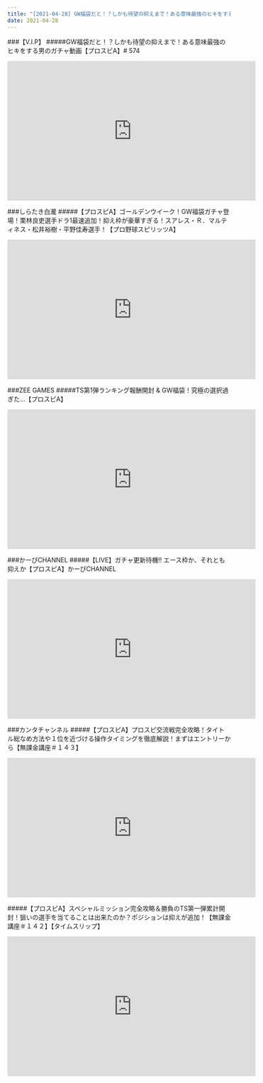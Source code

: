 ```yaml
---
title: "[2021-04-28] GW福袋だと！？しかも待望の抑えまで！ある意味最強のヒキをする男のガチャ動画【プロスピA】# 574 他"
date: 2021-04-28
---
```

###【V.I.P】
#####GW福袋だと！？しかも待望の抑えまで！ある意味最強のヒキをする男のガチャ動画【プロスピA】# 574
<iframe width="560" height="315" src="https://www.youtube.com/embed/9hIC3e0i2CQ" frameborder="0" allow="accelerometer; autoplay; clipboard-write; encrypted-media; gyroscope; picture-in-picture" allowfullscreen></iframe>

###しらたき白瀧
#####【プロスピA】ゴールデンウイーク！GW福袋ガチャ登場！栗林良吏選手ドラ1最速追加！抑え枠が豪華すぎる！スアレス・Ｒ．マルティネス・松井裕樹・平野佳寿選手！【プロ野球スピリッツA】
<iframe width="560" height="315" src="https://www.youtube.com/embed/ofk1Xk4HwzY" frameborder="0" allow="accelerometer; autoplay; clipboard-write; encrypted-media; gyroscope; picture-in-picture" allowfullscreen></iframe>

###ZEE GAMES
#####TS第1弾ランキング報酬開封 &amp; GW福袋！究極の選択過ぎた…【プロスピA】
<iframe width="560" height="315" src="https://www.youtube.com/embed/LPBzOz7r3qs" frameborder="0" allow="accelerometer; autoplay; clipboard-write; encrypted-media; gyroscope; picture-in-picture" allowfullscreen></iframe>

###かーぴCHANNEL
#####【LIVE】ガチャ更新待機!! エース枠か、それとも抑えか【プロスピA】かーぴCHANNEL
<iframe width="560" height="315" src="https://www.youtube.com/embed/ppvQ21KinH8" frameborder="0" allow="accelerometer; autoplay; clipboard-write; encrypted-media; gyroscope; picture-in-picture" allowfullscreen></iframe>

###カンタチャンネル
#####【プロスピA】プロスピ交流戦完全攻略！タイトル総なめ方法や１位を近づける操作タイミングを徹底解説！まずはエントリーから【無課金講座＃１４３】
<iframe width="560" height="315" src="https://www.youtube.com/embed/5M-fztCeM3Q" frameborder="0" allow="accelerometer; autoplay; clipboard-write; encrypted-media; gyroscope; picture-in-picture" allowfullscreen></iframe>

#####【プロスピA】スペシャルミッション完全攻略＆勝負のTS第一弾累計開封！狙いの選手を当てることは出来たのか？ポジションは抑えが追加！【無課金講座＃１４２】【タイムスリップ】
<iframe width="560" height="315" src="https://www.youtube.com/embed/107ueNpEumw" frameborder="0" allow="accelerometer; autoplay; clipboard-write; encrypted-media; gyroscope; picture-in-picture" allowfullscreen></iframe>


